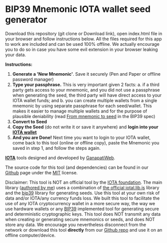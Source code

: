 # BIP39 Mnemonic IOTA wallet seed generator

Download this repository (git clone or Download link), open index.html file in your browser and follow instructions below.
All the files required for this app to work are included and can be used 100% offline. We actually encourage you to do so
in case you have some evil extension in your browser leaking your data.

**Instructions:**

1.  **Generate a 'New Mnemonic'**. Save it securely (Pen and Paper or
    offline password manager)
2.  **Type your passphrase.** This is very important given 2 facts: a.
    if a third party gets access to your mnemonic, and you did not use a
    passphrase when generating the seed, the third party will have
    direct access to your IOTA wallet funds; and b. you can create
    multiple wallets from a single mnemonic by using separate passphrase
    for each seed/wallet. This makes it easier to manage multiple
    wallets and for the purpose of plausible deniability (read [From
    mnemonic to
    seed](https://github.com/bitcoin/bips/blob/master/bip-0039.mediawiki)
    in the BIP39 spec)
3.  **Convert to Seed**
4.  **Copy the Seed** (do not write it or save it anywhere) and **login
    into your [IOTA
    wallet](https://github.com/iotaledger/wallet/releases)**
5.  **And you are Done!** Next time you want to login to your IOTA
    wallet, come back to this tool (online or offline copy), paste the
    Mnemonic you saved in step 1, and follow the steps again.

**[IOTA](https://iota.org/)** tools designed and developed by
[GanapatiWeb](https://ganapatiweb.com).

The source code for this tool (and dependencies) can be found in our
[Github](http://github.com/acyuta108) page under the
[MIT](http://opensource.org/licenses/mit-license.php) license.

Disclaimer: This tool is NOT an official tool by the [IOTA
foundation](https://iotasupport.com/foundation.shtml). The main library
([authored by me](https://github.com/acyuta108/iota-bip39)) uses a
combination of [the official
iotal.lib.js](https://github.com/iotaledger/iota.lib.js/) library and
the [bip39](https://github.com/bitcoinjs/bip39) library for generating
seeds. Use this tool at your own risk of data and/or IOTA/any currency
funds loss. We built this tool to facilitate the use of any IOTA
cryptocurrency wallet in a more secure way, the way we use hardware
wallets or any
[BIP39](https://github.com/bitcoin/bips/blob/master/bip-0039.mediawiki)
implemented tool for generating secure and deterministic cryptographic
keys. This tool does NOT transmit any data when creating or generating
secure mnemonics or seeds, and does NOT store any data. We encourage you
nevertheless disconnect from the network or download this tool
**directly** from our [Github
repo](http://github.com/acyuta108/iota-seed-generator.git) and use it on
an offline computer/device.

